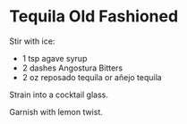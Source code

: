 # Tequila Old Fashioned

Stir with ice:

* 1 tsp agave syrup
* 2 dashes Angostura Bitters
* 2 oz reposado tequila or añejo tequila

Strain into a cocktail glass.

Garnish with lemon twist.
